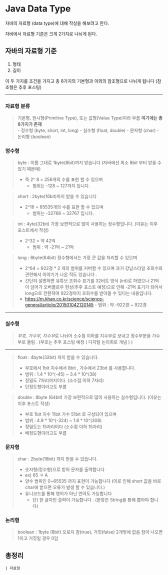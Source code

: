 # Java Data Type 
자바의 자료형 (data type)에 대해 작성을 해보려고 한다.

자바에서 자료형 기준은 크게 2가지로 나뉘게 된다.
## 자바의 자료형 기준 
1. 형태
2. 길이 

이 두 가지를 조건을 가지고 총 8가지의 기본형과 이외의 참조형으로 나뉘게 됩니다 (참조형은 추후 포스팅)

---
### 자료형 분류 
>  기본형, 원시형(Primitive Type), 또는 값형(Value Type)이라 부름
> 	**여기에는 총 8가지가 존재**   
> 		- 정수형 (byte, short, int, long)
> 		- 실수형 (float, double)
> 		- 문자형 (char)
> 		- 논리형 (boolean)


### 정수형

>byte : 이름 그대로 1byte(8bit)까지 받습니다 (자바에선 최소 8bit 부터 받을 수 있기 때문에)  
>	- 즉 2^ 8 = 256개의 수를 표현 할 수 있으며 
>		- 범위는 -128 ~ 127까지 입니다.

> short : 2byte(16bit)까지 받을 수 있습니다
> 	- 2^16 = 65535개의 수를 표현 할 수 있으며 
> 		- 범위는 -32768 ~ 32767 입니다.

> int : 4yte(32bit) 가장 보편적으로 많이 사용하는 정수형입니다. (이유는 이후 포스트에서 작성)
> 	- 2^32 = 약 42억
> 		- 범위 : 약 -21억 ~ 21억

> long : 8byte(64bit) 정수형에서는 가장 큰 값을 처리할 수 있으며 
> 	- 2^64 = 922경 * 2 개의 범위를 커버할 수 있으며 과거 강남스타일 조회수와 관련해서 이야기가 나온 적도 있습니다 .
> 	- 간단히 설명하면 유튜브 조회수 표기를 32비트 방식 (int)로 하였으나 21억이 넘어가 오버플로우 현상(추후 포스트 예정)으로 인해 -21억 표기가 되어서 long으로 전환하여 922경까지 조회수를 받아올 수 있다는 내용입니다.
> - https://m.khan.co.kr/science/science-general/article/201501042120145
> 		- 범위 : 약 -922경 ~ 922경


--- 
### 실수형
> *부호, 가수부, 지수부*로 나뉘어 소수점 이하를 지수부로 보내고 정수부분을 가수부로 올림 . (부호는 추후 포스팅 예정 ( 디지털 논리회로 개념 ) )
---

>float : 4byte(32bit) 까지 받을 수 있습니다.
>	- 부호에서 1bit 지수에서 8bit , 가수에서 23bit 를 사용합니다.
>	- 범위 :  1.4 * 10^(-45) ~ 3.4 * 10^(38) 
>	- 정밀도 7자리까지이다. (소수점 이하 7자리)
>	- 단정도형이라고도 부름

>double : 8byte (64bit) 가장 보편적으로 많이 사용하는 실수형입니다. (이유는 이후 포스트 작성)
>	- 부호 1bit 지수 11bit 가수 51bit 로 구성되어 있으며
>	- 범위 : 4.9 * 10^(-324) ~ 1.8 * 10^(308)
>	- 정밀도는 15자리이다 (소수점 이하 15자리)
>	- 배정도형이라고도 부름

### 문자형
> char : 2byte(16bit) 까지 받을 수 있습니다. 
> 	- 숫자형(정수형)으로 받아 문자를 출력합니다 
> 	- ex) 65 -> A 
> 	- 양수 범위인 0~65535 까지 표현이 가능합니다 (이로 인해 short 값을 바로 char에 받으면 오류가 발생 할 수 있습니다.)
> 	- 유니코드를 통해 영어가 아닌 언어도 가능합니다
> 		- 단) 한 글자만 출력이 가능합니다 . (문장은 String을 통해 뽑아야 합니다)

### 논리형
> boolean : 1byte (8bit)
> 오로지 참(true), 거짓(false) 2개밖에 없음
> 참이 나오면 1이고 거짓일 경우 0임  

## 총정리

	| 자료형
